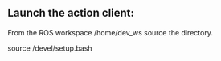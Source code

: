 ## Launch the action client:

From the ROS workspace /home/dev_ws source the directory.

source /devel/setup.bash

